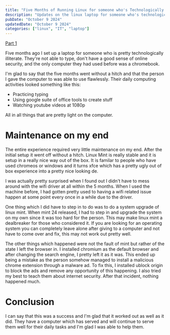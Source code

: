 ```yaml
---
title: "Five Months of Running Linux for someone who's Technologically Illiterate"
description: "Updates on the linux laptop for someone who's technologically illiterate (Part 2)"
pubDate: "October 9 2024"
updatedDate: "October 9 2024"
categories: ["linux", "IT", "laptop"]
---
```


[Part 1](/linux-for-technologically-illiterate/)

Five months ago I set up a laptop for someone who is pretty technologically illiterate. They're not able to type, don't have a good sense of online security, and the only computer they had used before was a chromebook.

I'm glad to say that the five months went without a hitch and that the person I gave the computer to was able to use flawlessly. Their daily computing activities looked something like this:

- Practicing typing
- Using google suite of office tools to create stuff
- Watching youtube videos at 1080p

All in all things that are pretty light on the computer.

# Maintenance on my end

The entire experience required very little maintenance on my end. After the initial setup it went off without a hitch. Linux Mint is really stable and it is setup in a really nice way out of the box. It is familar to people who have used chromeos or windows and it turns xfce which has a pretty ugly out of box experience into a pretty nice looking de.

I was actually pretty surprised when I found out I didn't have to mess around with the wifi driver at all within the 5 months. When I used the machine before, I had gotten pretty used to having a wifi related issue happen at some point every once in a while due to the driver.

One thing which I did have to step in to do was to do a system upgrade of linux mint. When mint 24 released, I had to step in and upgrade the system on my own since it was too hard for the person. This may make linux mint a dealbreaker for those who considered it. If you are looking for an operating system you can completely leave alone after giving to a computer and not have to come over and fix, this may not work out pretty well.

The other things which happened were not the fault of mint but rather of the state I left the browser in. I installed chromium as the default browser and after changing the search engine, I pretty left it as it was. This ended up being a mistake as the person somehow managed to install a malicious chrome extension through a malware ad. To fix this, I installed ublock origin to block the ads and remove any opportunity of this happening. I also tried my best to teach them about internet security. After that incident, nothing happened much.

# Conclusion

I can say that this was a success and I'm glad that it worked out as well as it did. They have a computer which has served and will continue to serve them well for their daily tasks and I'm glad I was able to help them.
